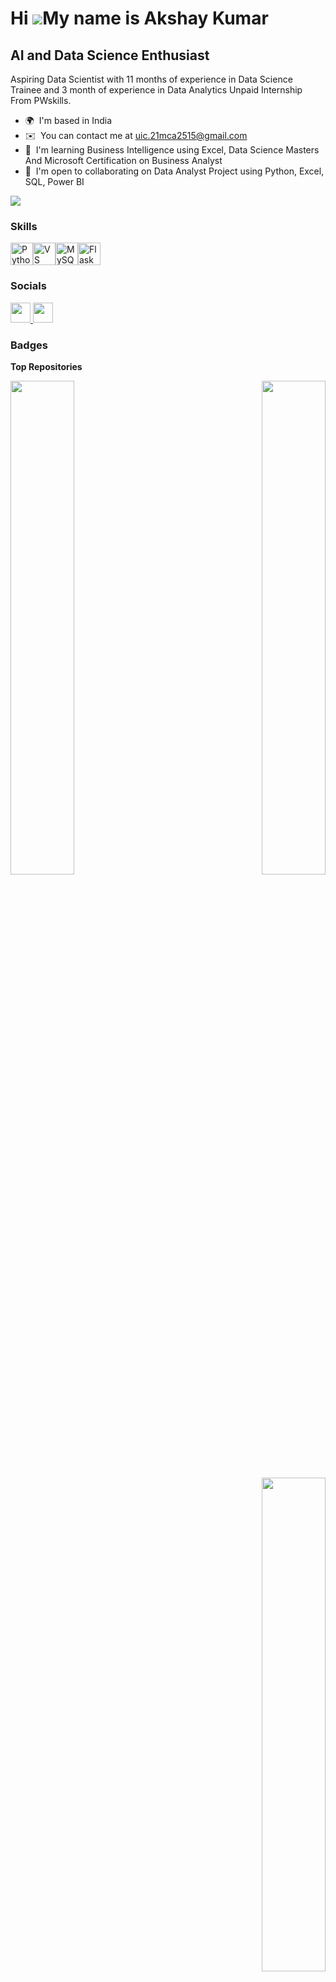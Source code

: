 Hi ![](https://user-images.githubusercontent.com/18350557/176309783-0785949b-9127-417c-8b55-ab5a4333674e.gif)My name is Akshay Kumar
====================================================================================================================================

AI and Data Science Enthusiast
------------------------------

Aspiring Data Scientist with 11 months of experience in Data Science Trainee and 3 month of experience in Data Analytics Unpaid Internship From PWskills.

* 🌍  I'm based in India
* ✉️  You can contact me at [uic.21mca2515@gmail.com](mailto:uic.21mca2515@gmail.com)
* 🧠  I'm learning Business Intelligence using Excel, Data Science Masters And Microsoft Certification on Business Analyst
* 🤝  I'm open to collaborating on Data Analyst Project using Python, Excel, SQL, Power BI

<a href="https://www.github.com/Akshay2515" target="_blank" rel="noreferrer"><img
src="https://img.shields.io/github/followers/Akshay2515?logo=github&style=for-the-badge&color=0891b2&labelColor=1c1917" /></a>

### Skills


<p align="left">
<a href="https://www.python.org/" target="_blank" rel="noreferrer"><img src="https://raw.githubusercontent.com/danielcranney/readme-generator/main/public/icons/skills/python-colored.svg" width="36" height="36" alt="Python" /></a><a href="https://code.visualstudio.com/" target="_blank" rel="noreferrer"><img src="https://raw.githubusercontent.com/danielcranney/readme-generator/main/public/icons/skills/visualstudiocode.svg" width="36" height="36" alt="VS Code" /></a><a href="https://www.mysql.com/" target="_blank" rel="noreferrer"><img src="https://raw.githubusercontent.com/danielcranney/readme-generator/main/public/icons/skills/mysql-colored.svg" width="36" height="36" alt="MySQL" /></a><a href="https://flask.palletsprojects.com/en/2.0.x/" target="_blank" rel="noreferrer"><img src="https://raw.githubusercontent.com/danielcranney/readme-generator/main/public/icons/skills/flask-colored.svg" width="36" height="36" alt="Flask" /></a>
</p>


### Socials

<p align="left"> <a href="https://www.github.com/Akshay2515" target="_blank" rel="noreferrer"> <picture> <source media="(prefers-color-scheme: dark)" srcset="https://raw.githubusercontent.com/danielcranney/readme-generator/main/public/icons/socials/github-dark.svg" /> <source media="(prefers-color-scheme: light)" srcset="https://raw.githubusercontent.com/danielcranney/readme-generator/main/public/icons/socials/github.svg" /> <img src="https://raw.githubusercontent.com/danielcranney/readme-generator/main/public/icons/socials/github.svg" width="32" height="32" /> </picture> </a> <a href="https://www.linkedin.com/in/akshay-kumar-684529215" target="_blank" rel="noreferrer"> <picture> <source media="(prefers-color-scheme: dark)" srcset="https://raw.githubusercontent.com/danielcranney/readme-generator/main/public/icons/socials/linkedin-dark.svg" /> <source media="(prefers-color-scheme: light)" srcset="https://raw.githubusercontent.com/danielcranney/readme-generator/main/public/icons/socials/linkedin.svg" /> <img src="https://raw.githubusercontent.com/danielcranney/readme-generator/main/public/icons/socials/linkedin.svg" width="32" height="32" /> </picture> </a></p>

### Badges

<b>Top Repositories</b>

<div width="100%" align="center"><a href="https://github.com/Akshay2515/Excel_Sales_And_Finance_Analytics" align="left"><img align="left" width="45%" src="https://github-readme-stats.vercel.app/api/pin/?username=Akshay2515&repo=Excel_Sales_And_Finance_Analytics&title_color=0891b2&text_color=ffffff&icon_color=0891b2&bg_color=1c1917&hide_border=true&locale=en" /></a><a href="https://github.com/Akshay2515/Walmart_Sales_Analysis_SQL_Project" align="right"><img align="right" width="45%" src="https://github-readme-stats.vercel.app/api/pin/?username=Akshay2515&repo=Walmart_Sales_Analysis_SQL_Project&title_color=0891b2&text_color=ffffff&icon_color=0891b2&bg_color=1c1917&hide_border=true&locale=en" /></a></div><br /><br /><br /><br /><br /><br /><br />

<a href="https://github.com/Akshay2515/Cricket_Data_Analytics_Project" align="right"><img align="right" width="45%" src="https://github-readme-stats.vercel.app/api/pin/?username=Akshay2515&repo=Cricket_Data_Analytics_Project&title_color=0891b2&text_color=ffffff&icon_color=0891b2&bg_color=1c1917&hide_border=true&locale=en" /></a>
